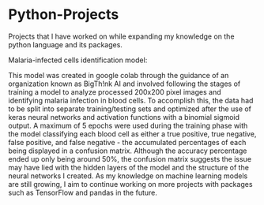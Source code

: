 # Python-Projects
Projects that I have worked on while expanding my knowledge on the python language and its packages.

Malaria-infected cells identification model:

This model was created in google colab through the guidance of an organization known as BigTh!nk AI and involved following the stages of training a model to analyze processed 200x200 pixel images and identifying malaria infection in blood cells. To accomplish this, the data had to be split into separate training/testing sets and optimized after the use of keras neural networks and activation functions with a binomial sigmoid output. A maximum of 5 epochs were used during the training phase with the model classifying each blood cell as either a true positive, true negative, false positive, and false negative - the accumulated percentages of each being displayed in a confusion matrix. Although the accuracy percentage ended up only being around 50%, the confusion matrix suggests the issue may have lied with the hidden layers of the model and the structure of the neural networks I created. As my knowledge on machine learning models are still growing, I aim to continue working on more projects with packages such as TensorFlow and pandas in the future.
